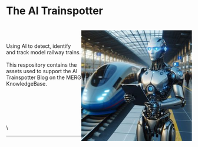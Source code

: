 # The AI Trainspotter
\
<img align="right" 
src="images/ai_trainspotter_2_300.jpg">
\
\
Using AI to detect, identify and track model railway trains.
\
\
This respository contains the assets used to support the AI Trainspotter Blog on the MERG KnowledgeBase.
\
\
\
\
\
\
\
\

----





